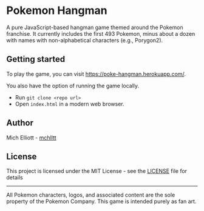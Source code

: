 # Pokemon Hangman
A pure JavaScript-based hangman game themed around the Pokemon franchise. It currently includes the first 493 Pokemon, minus about a dozen with names with non-alphabetical characters (e.g., Porygon2).

## Getting started
To play the game, you can visit https://poke-hangman.herokuapp.com/. 

You also have the option of running the game locally.
- Run `git clone <repo url>`
- Open `index.html` in a modern web browser.

## Author 
Mich Elliott - [mchlltt](https://github.com/mchlltt/)

## License
This project is licensed under the MIT License - see the [LICENSE](LICENSE.MD) file for details

----
All Pokemon characters, logos, and associated content are the sole property of the Pokemon Company. This game is intended purely as fan art.
